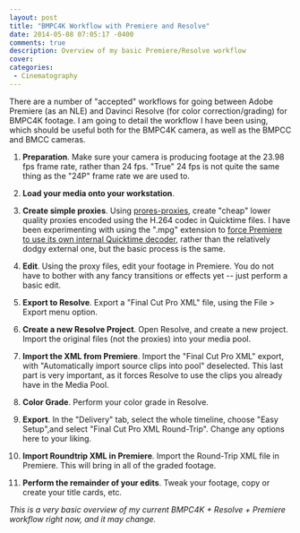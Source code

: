 ```yaml
---
layout: post
title: "BMPC4K Workflow with Premiere and Resolve"
date: 2014-05-08 07:05:17 -0400
comments: true
description: Overview of my basic Premiere/Resolve workflow
cover: 
categories: 
 - Cinematography
---
```


There are a number of "accepted" workflows for going between Adobe Premiere
(as an NLE) and Davinci Resolve (for color correction/grading) for BMPC4K
footage. I am going to detail the workflow I have been using, which should
be useful both for the BMPC4K camera, as well as the BMPCC and BMCC cameras.

1. **Preparation**. Make sure your camera is producing footage at the 23.98
   fps frame rate, rather than 24 fps. "True" 24 fps is not quite the same
   thing as the "24P" frame rate we are used to.

1. **Load your media onto your workstation**.

1. **Create simple proxies**. Using
   [prores-proxies](https://github.com/shootthemoonfilms/prores-proxies),
   create "cheap" lower quality proxies encoded using the H.264 codec in
   Quicktime files. I have been experimenting with using the ".mpg"
   extension to [force Premiere to use its own internal Quicktime decoder](http://blogs.adobe.com/VideoRoad/2012/12/premiere-pro-and-quicktime-and-nikon-oh-my.html),
   rather than the relatively dodgy external one, but the basic process
   is the same.

1. **Edit**. Using the proxy files, edit your footage in Premiere. You do
   not have to bother with any fancy transitions or effects yet -- just
   perform a basic edit.

1. **Export to Resolve**. Export a "Final Cut Pro XML" file, using the
   File &gt; Export menu option.

1. **Create a new Resolve Project**. Open Resolve, and create a new project.
   Import the original files (not the proxies) into your media pool.

1. **Import the XML from Premiere**. Import the "Final Cut Pro XML" export,
   with "Automatically import source clips into pool" deselected. This last
   part is very important, as it forces Resolve to use the clips you already
   have in the Media Pool.

1. **Color Grade**. Perform your color grade in Resolve.

1. **Export**. In the "Delivery" tab, select the whole timeline, choose
   "Easy Setup",and select  "Final Cut Pro XML Round-Trip". Change any options
   here to your liking.

1. **Import Roundtrip XML in Premiere**. Import the Round-Trip XML file in
   Premiere. This will bring in all of the graded footage.

1. **Perform the remainder of your edits**. Tweak your footage, copy or
   create your title cards, etc.

*This is a very basic overview of my current BMPC4K + Resolve + Premiere
workflow right now, and it may change.*

